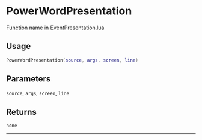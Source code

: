 # PowerWordPresentation
Function name in EventPresentation.lua
## Usage
```lua
PowerWordPresentation(source, args, screen, line)
```
## Parameters
`source`, `args`, `screen`, `line`
## Returns
`none`

---
